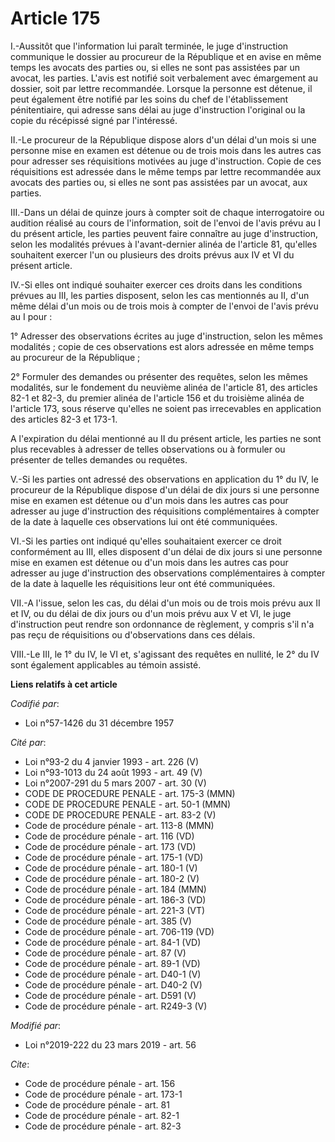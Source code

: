 # Article 175

I.-Aussitôt que l'information lui paraît terminée, le juge d'instruction communique le dossier au procureur de la République
et en avise en même temps les avocats des parties ou, si elles ne sont pas assistées par un avocat, les parties. L'avis est
notifié soit verbalement avec émargement au dossier, soit par lettre recommandée. Lorsque la personne est détenue, il peut
également être notifié par les soins du chef de l'établissement pénitentiaire, qui adresse sans délai au juge d'instruction
l'original ou la copie du récépissé signé par l'intéressé.

II.-Le procureur de la République dispose alors d'un délai d'un mois si une personne mise en examen est détenue ou de trois
mois dans les autres cas pour adresser ses réquisitions motivées au juge d'instruction. Copie de ces réquisitions est
adressée dans le même temps par lettre recommandée aux avocats des parties ou, si elles ne sont pas assistées par un avocat,
aux parties.

III.-Dans un délai de quinze jours à compter soit de chaque interrogatoire ou audition réalisé au cours de l'information,
soit de l'envoi de l'avis prévu au I du présent article, les parties peuvent faire connaître au juge d'instruction, selon les
modalités prévues à l'avant-dernier alinéa de l'article 81, qu'elles souhaitent exercer l'un ou plusieurs des droits prévus
aux IV et VI du présent article.

IV.-Si elles ont indiqué souhaiter exercer ces droits dans les conditions prévues au III, les parties disposent, selon les
cas mentionnés au II, d'un même délai d'un mois ou de trois mois à compter de l'envoi de l'avis prévu au I pour :

1° Adresser des observations écrites au juge d'instruction, selon les mêmes modalités ; copie de ces observations est alors
adressée en même temps au procureur de la République ;

2° Formuler des demandes ou présenter des requêtes, selon les mêmes modalités, sur le fondement du neuvième alinéa de
l'article 81, des articles 82-1 et 82-3, du premier alinéa de l'article 156 et du troisième alinéa de l'article 173, sous
réserve qu'elles ne soient pas irrecevables en application des articles 82-3 et 173-1.

A l'expiration du délai mentionné au II du présent article, les parties ne sont plus recevables à adresser de telles
observations ou à formuler ou présenter de telles demandes ou requêtes.

V.-Si les parties ont adressé des observations en application du 1° du IV, le procureur de la République dispose d'un délai
de dix jours si une personne mise en examen est détenue ou d'un mois dans les autres cas pour adresser au juge d'instruction
des réquisitions complémentaires à compter de la date à laquelle ces observations lui ont été communiquées.

VI.-Si les parties ont indiqué qu'elles souhaitaient exercer ce droit conformément au III, elles disposent d'un délai de dix
jours si une personne mise en examen est détenue ou d'un mois dans les autres cas pour adresser au juge d'instruction des
observations complémentaires à compter de la date à laquelle les réquisitions leur ont été communiquées.

VII.-A l'issue, selon les cas, du délai d'un mois ou de trois mois prévu aux II et IV, ou du délai de dix jours ou d'un mois
prévu aux V et VI, le juge d'instruction peut rendre son ordonnance de règlement, y compris s'il n'a pas reçu de réquisitions
ou d'observations dans ces délais.

VIII.-Le III, le 1° du IV, le VI et, s'agissant des requêtes en nullité, le 2° du IV sont également applicables au témoin
assisté.

**Liens relatifs à cet article**

_Codifié par_:

  - Loi n°57-1426 du 31 décembre 1957

_Cité par_:

  - Loi n°93-2 du 4 janvier 1993 - art. 226 (V)
  - Loi n°93-1013 du 24 août 1993 - art. 49 (V)
  - Loi n°2007-291 du 5 mars 2007 - art. 30 (V)
  - CODE DE PROCEDURE PENALE - art. 175-3 (MMN)
  - CODE DE PROCEDURE PENALE - art. 50-1 (MMN)
  - CODE DE PROCEDURE PENALE - art. 83-2 (V)
  - Code de procédure pénale - art. 113-8 (MMN)
  - Code de procédure pénale - art. 116 (VD)
  - Code de procédure pénale - art. 173 (VD)
  - Code de procédure pénale - art. 175-1 (VD)
  - Code de procédure pénale - art. 180-1 (V)
  - Code de procédure pénale - art. 180-2 (V)
  - Code de procédure pénale - art. 184 (MMN)
  - Code de procédure pénale - art. 186-3 (VD)
  - Code de procédure pénale - art. 221-3 (VT)
  - Code de procédure pénale - art. 385 (V)
  - Code de procédure pénale - art. 706-119 (VD)
  - Code de procédure pénale - art. 84-1 (VD)
  - Code de procédure pénale - art. 87 (V)
  - Code de procédure pénale - art. 89-1 (VD)
  - Code de procédure pénale - art. D40-1 (V)
  - Code de procédure pénale - art. D40-2 (V)
  - Code de procédure pénale - art. D591 (V)
  - Code de procédure pénale - art. R249-3 (V)

_Modifié par_:

  - Loi n°2019-222 du 23 mars 2019 - art. 56

_Cite_:

  - Code de procédure pénale - art. 156
  - Code de procédure pénale - art. 173-1
  - Code de procédure pénale - art. 81
  - Code de procédure pénale - art. 82-1
  - Code de procédure pénale - art. 82-3
